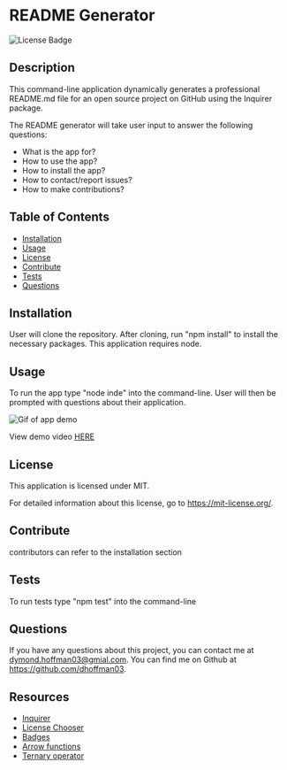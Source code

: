 # README Generator

![License Badge](https://img.shields.io/badge/license-MIT-yellow)

## Description
This command-line application dynamically generates a professional README.md file for an open source project on GitHub using the Inquirer package.

The README generator will take user input to answer the following questions:
* What is the app for?
* How to use the app?
* How to install the app?
* How to contact/report issues?
* How to make contributions?

## Table of Contents

- [Installation](#installation)
- [Usage](#usage)
- [License](#license)
- [Contribute](#contribute)
- [Tests](#tests)
- [Questions](#questions)


## Installation
User will clone the repository. After cloning, run "npm install" to install the necessary packages. This application requires node.


## Usage
To run the app type "node inde" into the command-line. User will then be prompted with questions about their application. 

![Gif of app demo](./README-Generator.gif)

View demo video [HERE](https://watch.screencastify.com/v/c4uO4PLLWBujNRIxi4Gx)

## License
This application is licensed under MIT.

For detailed information about this license, go to https://mit-license.org/.


## Contribute
contributors can refer to the installation section


## Tests
To run tests type "npm test" into the command-line


## Questions
If you have any questions about this project, you can contact me at dymond.hoffman03@gmial.com. You can find me on Github at https://github.com/dhoffman03.

## Resources
* [Inquirer](https://www.npmjs.com/package/inquirer#objects)
* [License Chooser](https://choosealicense.com/)
* [Badges](https://shields.io/)
* [Arrow functions](https://developer.mozilla.org/en-US/docs/Web/JavaScript/Reference/Functions/Arrow_functions)
* [Ternary operator](https://developer.mozilla.org/en-US/docs/Web/JavaScript/Reference/Operators/Conditional_Operator)
